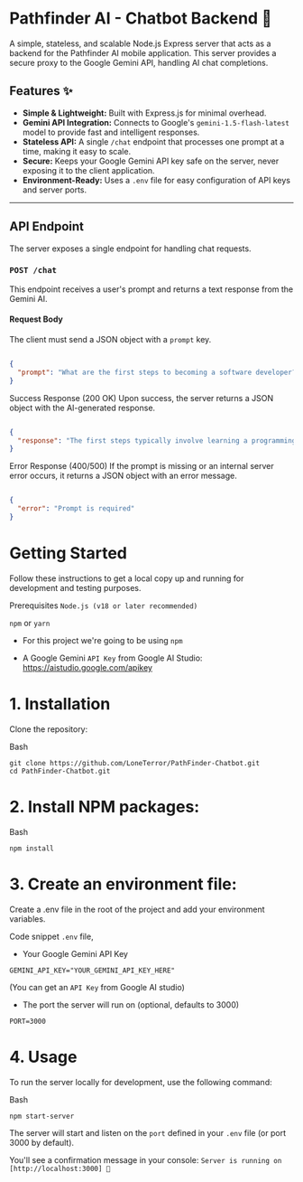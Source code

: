 # Pathfinder AI - Chatbot Backend 🚀

A simple, stateless, and scalable Node.js Express server that acts as a backend for the Pathfinder AI mobile application. This server provides a secure proxy to the Google Gemini API, handling AI chat completions.

## Features ✨

* **Simple & Lightweight:** Built with Express.js for minimal overhead.
* **Gemini API Integration:** Connects to Google's `gemini-1.5-flash-latest` model to provide fast and intelligent responses.
* **Stateless API:** A single `/chat` endpoint that processes one prompt at a time, making it easy to scale.
* **Secure:** Keeps your Google Gemini API key safe on the server, never exposing it to the client application.
* **Environment-Ready:** Uses a `.env` file for easy configuration of API keys and server ports.

---

## API Endpoint

The server exposes a single endpoint for handling chat requests.

### `POST /chat`

This endpoint receives a user's prompt and returns a text response from the Gemini AI.

#### Request Body

The client must send a JSON object with a `prompt` key.

```json

{
  "prompt": "What are the first steps to becoming a software developer?"
}
```
Success Response (200 OK)
Upon success, the server returns a JSON object with the AI-generated response.


```JSON

{
  "response": "The first steps typically involve learning a programming language like Python or JavaScript, understanding data structures and algorithms, and building personal projects to create a portfolio."
}
```

Error Response (400/500)
If the prompt is missing or an internal server error occurs, it returns a JSON object with an error message.

```JSON

{
  "error": "Prompt is required"
}
```

# Getting Started
Follow these instructions to get a local copy up and running for development and testing purposes.

Prerequisites
`Node.js (v18 or later recommended)`

`npm` or `yarn`
- For this project we're going to be using `npm`

- A Google Gemini `API Key` from Google AI Studio: https://aistudio.google.com/apikey



# 1. Installation
   
Clone the repository:

Bash
```
git clone https://github.com/LoneTerror/PathFinder-Chatbot.git
cd PathFinder-Chatbot.git
```

# 2. Install NPM packages:

Bash
```
npm install
```

# 3. Create an environment file:
   
Create a .env file in the root of the project and add your environment variables.

Code snippet ```.env``` file,

- Your Google Gemini API Key
```
GEMINI_API_KEY="YOUR_GEMINI_API_KEY_HERE"
```
(You can get an `API Key` from Google AI studio)



- The port the server will run on (optional, defaults to 3000)
```
PORT=3000
```

# 4. Usage
To run the server locally for development, use the following command:

Bash
```
npm start-server
```


The server will start and listen on the `port` defined in your `.env` file (or port 3000 by default). 

You'll see a confirmation message in your console:
`Server is running on [http://localhost:3000] 🚀`

